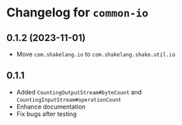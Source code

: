 # Changelog for `common-io`

## 0.1.2 (2023-11-01)

- Move `com.shakelang.io` to `com.shakelang.shake.util.io`

## 0.1.1

- Added `CountingOutputStream#byteCount` and `CountingInputStream#operationCount`
- Enhance documentation
- Fix bugs after testing